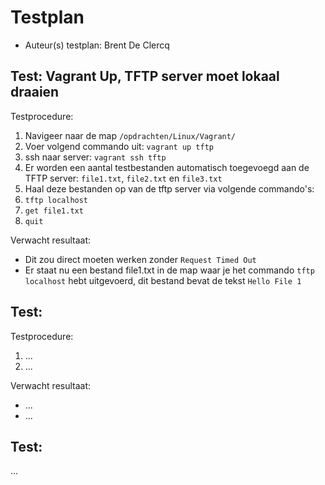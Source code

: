 # Testplan

- Auteur(s) testplan: Brent De Clercq

## Test: Vagrant Up, TFTP server moet lokaal draaien

Testprocedure:

1. Navigeer naar de map `/opdrachten/Linux/Vagrant/`
2. Voer volgend commando uit: `vagrant up tftp`
3. ssh naar server: `vagrant ssh tftp`
4. Er worden een aantal testbestanden automatisch toegevoegd aan de TFTP server: `file1.txt`, `file2.txt` en `file3.txt`
5. Haal deze bestanden op van de tftp server via volgende commando's:
6. `tftp localhost`
7. `get file1.txt`
8. `quit`

Verwacht resultaat:

- Dit zou direct moeten werken zonder `Request Timed Out`
- Er staat nu een bestand file1.txt in de map waar je het commando `tftp localhost` hebt uitgevoerd, dit bestand bevat de tekst `Hello File 1`

<!-- Voeg hier eventueel een screenshot van het verwachte resultaat in. -->

## Test: <!-- Omschrijving test. -->

Testprocedure:

1. ...
2. ...

Verwacht resultaat:

- ...
- ...

<!-- Voeg hier eventueel een screenshot van het verwachte resultaat in. -->

## Test: <!-- Omschrijving test. -->

...
